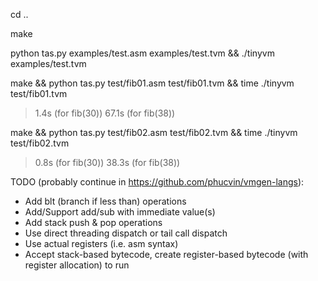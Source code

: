 cd ..

make

python tas.py examples/test.asm examples/test.tvm && ./tinyvm examples/test.tvm

make && python tas.py test/fib01.asm test/fib01.tvm && time ./tinyvm test/fib01.tvm

> 1.4s (for fib(30))
> 67.1s (for fib(38))

make && python tas.py test/fib02.asm test/fib02.tvm && time ./tinyvm test/fib02.tvm

> 0.8s (for fib(30))
> 38.3s (for fib(38))

TODO (probably continue in https://github.com/phucvin/vmgen-langs):
- Add blt (branch if less than) operations
- Add/Support add/sub with immediate value(s)
- Add stack push & pop operations
- Use direct threading dispatch or tail call dispatch
- Use actual registers (i.e. asm syntax)
- Accept stack-based bytecode, create register-based bytecode (with register allocation) to run
